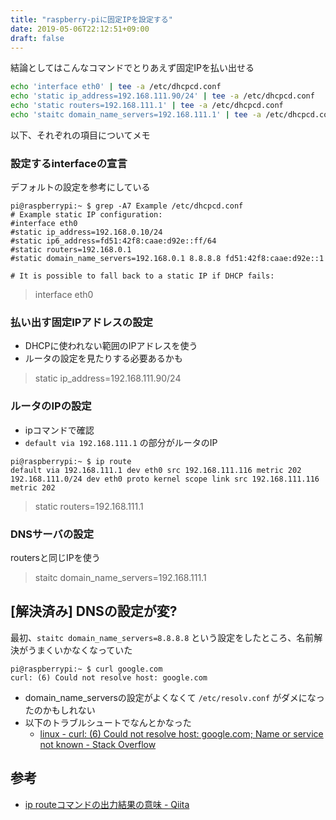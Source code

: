 ```yaml
---
title: "raspberry-piに固定IPを設定する"
date: 2019-05-06T22:12:51+09:00
draft: false
---
```


結論としてはこんなコマンドでとりあえず固定IPを払い出せる

```bash
echo 'interface eth0' | tee -a /etc/dhcpcd.conf
echo 'static ip_address=192.168.111.90/24' | tee -a /etc/dhcpcd.conf
echo 'static routers=192.168.111.1' | tee -a /etc/dhcpcd.conf
echo 'staitc domain_name_servers=192.168.111.1' | tee -a /etc/dhcpcd.conf
```

以下、それぞれの項目についてメモ


### 設定するinterfaceの宣言

デフォルトの設定を参考にしている

```console
pi@raspberrypi:~ $ grep -A7 Example /etc/dhcpcd.conf
# Example static IP configuration:
#interface eth0
#static ip_address=192.168.0.10/24
#static ip6_address=fd51:42f8:caae:d92e::ff/64
#static routers=192.168.0.1
#static domain_name_servers=192.168.0.1 8.8.8.8 fd51:42f8:caae:d92e::1

# It is possible to fall back to a static IP if DHCP fails:
```

> interface eth0


### 払い出す固定IPアドレスの設定

- DHCPに使われない範囲のIPアドレスを使う
- ルータの設定を見たりする必要あるかも

> static ip_address=192.168.111.90/24


### ルータのIPの設定

- ipコマンドで確認
- `default via 192.168.111.1` の部分がルータのIP

```console
pi@raspberrypi:~ $ ip route
default via 192.168.111.1 dev eth0 src 192.168.111.116 metric 202
192.168.111.0/24 dev eth0 proto kernel scope link src 192.168.111.116 metric 202
```

> static routers=192.168.111.1


### DNSサーバの設定

routersと同じIPを使う

> staitc domain_name_servers=192.168.111.1



## [解決済み] DNSの設定が変?

最初、`staitc domain_name_servers=8.8.8.8` という設定をしたところ、名前解決がうまくいかなくなっていた

```
pi@raspberrypi:~ $ curl google.com
curl: (6) Could not resolve host: google.com
```

- domain_name_serversの設定がよくなくて `/etc/resolv.conf` がダメになったのかもしれない
- 以下のトラブルシュートでなんとかなった
  - [linux - curl: (6) Could not resolve host: google.com; Name or service not known - Stack Overflow](https://stackoverflow.com/questions/24967855/curl-6-could-not-resolve-host-google-com-name-or-service-not-known)


## 参考

- [ip routeコマンドの出力結果の意味 - Qiita](https://qiita.com/testnin2/items/7490ff01a4fe1c7ad61f)
